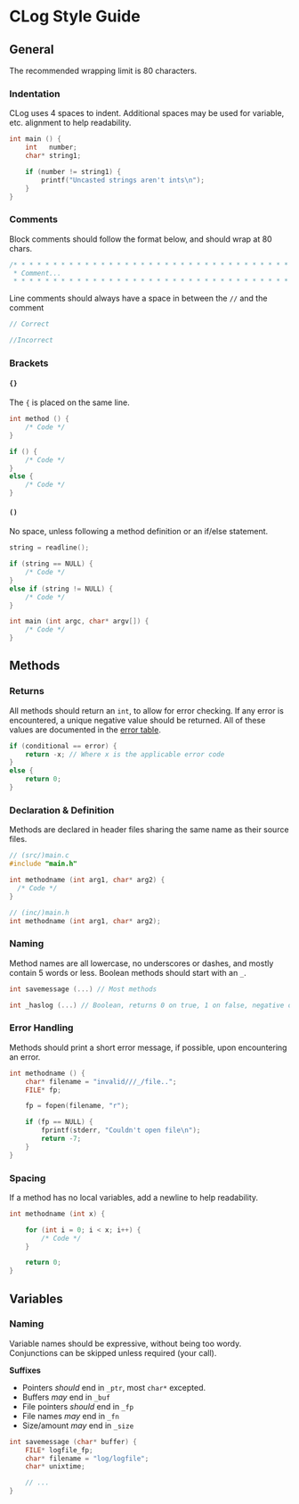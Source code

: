<!--
License and Contact Info

CLog, a logging tool written in C
Copyright (C) 2018 James Vaughan

This program is free software: you can redistribute it and/or modify
it under the terms of the GNU General Public License as published by
the Free Software Foundation, either version 3 of the License, or
any later version.

This program is distributed in the hope that it will be useful,
but WITHOUT ANY WARRANTY; without even the implied warranty of
MERCHANTABILITY or FITNESS FOR A PARTICULAR PURPOSE.  See the
GNU General Public License for more details.

You should have received a copy of the GNU General Public License
along with this program.  If not, see <http://www.gnu.org/licenses/>.

You can contact me at dev.jamesvaughan@gmail.com with any questions
-->

# CLog Style Guide

## General

The recommended wrapping limit is 80 characters.

### Indentation

CLog uses 4 spaces to indent. Additional spaces may be used for variable, etc.
alignment to help readability.

```c
int main () {
    int   number;
    char* string1;

    if (number != string1) {
        printf("Uncasted strings aren't ints\n");
    }
}
```

### Comments

Block comments should follow the format below, and should wrap at 80 chars.

```c
/* * * * * * * * * * * * * * * * * * * * * * * * * * * * * * * * * * * * * * * *
 * Comment...                                                                  *
 * * * * * * * * * * * * * * * * * * * * * * * * * * * * * * * * * * * * * * * */
```

Line comments should always have a space in between the `//` and the comment

```c
// Correct

//Incorrect
```

### Brackets

#### **`{}`**

The `{` is placed on the same line.

```c
int method () {
    /* Code */
}

if () {
    /* Code */
}
else {
    /* Code */
}
```

#### **`()`**

No space, unless following a method definition or an if/else statement.

```c
string = readline();

if (string == NULL) {
    /* Code */
}
else if (string != NULL) {
    /* Code */
}

int main (int argc, char* argv[]) {
    /* Code */
}
```

## Methods

### Returns

All methods should return an `int`, to allow for error checking. If any error is
encountered, a unique negative value should be returned. All of these values are
documented in the [error table](errtable.md).

```c
if (conditional == error) {
    return -x; // Where x is the applicable error code
}
else {
    return 0;
}
```

### Declaration & Definition

Methods are declared in header files sharing the same name as their source
files.

```c
// (src/)main.c
#include "main.h"

int methodname (int arg1, char* arg2) {
  /* Code */
}

// (inc/)main.h
int methodname (int arg1, char* arg2);
```

### Naming

Method names are all lowercase, no underscores or dashes, and mostly contain 5
words or less. Boolean methods should start with an `_`.

```c
int savemessage (...) // Most methods

int _haslog (...) // Boolean, returns 0 on true, 1 on false, negative on error
```

### Error Handling

Methods should print a short error message, if possible, upon encountering an
error.

```c
int methodname () {
    char* filename = "invalid///_/file..";
    FILE* fp;

    fp = fopen(filename, "r");

    if (fp == NULL) {
        fprintf(stderr, "Couldn't open file\n");
        return -7;
    }
}
```

### Spacing

If a method has no local variables, add a newline to help readability.

```c
int methodname (int x) {

    for (int i = 0; i < x; i++) {
        /* Code */
    }

    return 0;
}
```

## Variables

### Naming

Variable names should be expressive, without being too wordy. Conjunctions can
be skipped unless required (your call).

__Suffixes__

* Pointers _should_ end in `_ptr`, most `char*` excepted.
* Buffers _may_ end in `_buf`
* File pointers _should_ end in `_fp`
* File names _may_ end in `_fn`
* Size/amount _may_ end in `_size`

```c
int savemessage (char* buffer) {
    FILE* logfile_fp;
    char* filename = "log/logfile";
    char* unixtime;

    // ...
}
